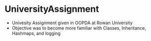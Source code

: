 # UniversityAssignment
<p>
  <ul>
    <li> Univesity Assignment given in OOPDA at Rowan University</li>
    <li> Objective was to become more familiar with Classes, Inheritance, Hashmaps, and logging</li>
  </ul>
</p>
